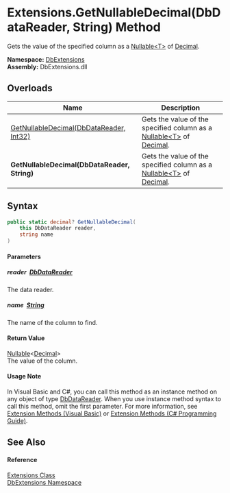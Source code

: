 Extensions.GetNullableDecimal(DbDataReader, String) Method
==========================================================
Gets the value of the specified column as a [Nullable&lt;T>][1] of [Decimal][2].
  
**Namespace:** [DbExtensions][3]  
**Assembly:** DbExtensions.dll

Overloads
---------

| Name                                         | Description                                                                      |
| -------------------------------------------- | -------------------------------------------------------------------------------- |
| [GetNullableDecimal(DbDataReader, Int32)][4] | Gets the value of the specified column as a [Nullable&lt;T>][1] of [Decimal][2]. |
| **GetNullableDecimal(DbDataReader, String)** | Gets the value of the specified column as a [Nullable&lt;T>][1] of [Decimal][2]. |


Syntax
------

```csharp
public static decimal? GetNullableDecimal(
	this DbDataReader reader,
	string name
)
```

#### Parameters

##### *reader*  [DbDataReader][5]
The data reader.

##### *name*  [String][6]
The name of the column to find.

#### Return Value
[Nullable][1]&lt;[Decimal][2]>  
The value of the column.
#### Usage Note
In Visual Basic and C#, you can call this method as an instance method on any object of type [DbDataReader][5]. When you use instance method syntax to call this method, omit the first parameter. For more information, see [Extension Methods (Visual Basic)][7] or [Extension Methods (C# Programming Guide)][8].

See Also
--------

#### Reference
[Extensions Class][9]  
[DbExtensions Namespace][3]  

[1]: https://learn.microsoft.com/dotnet/api/system.nullable-1
[2]: https://learn.microsoft.com/dotnet/api/system.decimal
[3]: ../README.md
[4]: GetNullableDecimal.md
[5]: https://learn.microsoft.com/dotnet/api/system.data.common.dbdatareader
[6]: https://learn.microsoft.com/dotnet/api/system.string
[7]: https://docs.microsoft.com/dotnet/visual-basic/programming-guide/language-features/procedures/extension-methods
[8]: https://docs.microsoft.com/dotnet/csharp/programming-guide/classes-and-structs/extension-methods
[9]: README.md